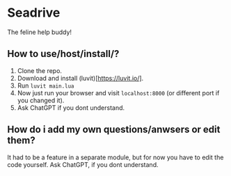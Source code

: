 # Seadrive
The feline help buddy!


## How to use/host/install/?
1. Clone the repo.
2. Download and install (luvit)[https://luvit.io/].
3. Run ```luvit main.lua```
4. Now just run your browser and visit ```localhost:8000``` (or different port if you changed it).
5. Ask ChatGPT if you dont understand.

## How do i add my own questions/anwsers or edit them?
It had to be a feature in a separate module, but for now you have to edit the code yourself. Ask ChatGPT, if you dont understand. 


